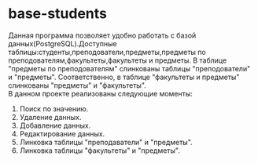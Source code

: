 # base-students
Данная программа позволяет удобно работать с базой данных(PostgreSQL).Доступные таблицы:студенты,преподователи,предметы,предметы по преподователям,факультеты,факультеты и предметы.
В таблице "предметы по преподователям" слинкованы таблицы "преподователи" и "предметы".
Соответственно, в таблице "факультеты и предметы" слинкованы "предметы" и "факультеты".   
В данном проекте реализованы следующие моменты: 
1. Поиск по значению. 
2. Удаление данных.
3. Добавление данных. 
4. Редактирование данных. 
5. Линковка таблицы "преподаватели" и "предметы". 
6. Линковка таблицы "факультеты" и "предметы".
